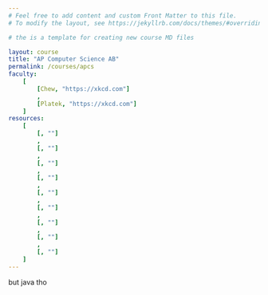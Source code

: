 ```yaml
---
# Feel free to add content and custom Front Matter to this file.
# To modify the layout, see https://jekyllrb.com/docs/themes/#overriding-theme-defaults

# the is a template for creating new course MD files

layout: course
title: "AP Computer Science AB"
permalink: /courses/apcs
faculty:
    [
        [Chew, "https://xkcd.com"]
        ,
        [Platek, "https://xkcd.com"]
    ]
resources:
    [
        [, ""]
        ,
        [, ""]
        ,
        [, ""]
        ,
        [, ""]
        ,
        [, ""]
        ,
        [, ""]
        ,
        [, ""]
        ,
        [, ""]
        ,
        [, ""]
    ]
---
```


but java tho
